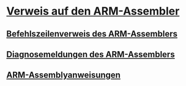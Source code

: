 # [Verweis auf den ARM-Assembler](arm-assembler-reference.md)
## [Befehlszeilenverweis des ARM-Assemblers](arm-assembler-command-line-reference.md)
## [Diagnosemeldungen des ARM-Assemblers](arm-assembler-diagnostic-messages.md)
## [ARM-Assemblyanweisungen](arm-assembler-directives.md)
